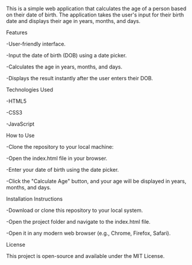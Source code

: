 This is a simple web application that calculates the age of a person based on their date of birth. The application takes the user's input for their birth date and displays their age in years, months, and days.

Features

-User-friendly interface.

-Input the date of birth (DOB) using a date picker.

-Calculates the age in years, months, and days.

-Displays the result instantly after the user enters their DOB.


Technologies Used

-HTML5

-CSS3

-JavaScript 

How to Use

-Clone the repository to your local machine:

-Open the index.html file in your browser.

-Enter your date of birth using the date picker.

-Click the "Calculate Age" button, and your age will be displayed in years, months, and days.

Installation Instructions

-Download or clone this repository to your local system.

-Open the project folder and navigate to the index.html file.

-Open it in any modern web browser (e.g., Chrome, Firefox, Safari).


License

This project is open-source and available under the MIT License.
